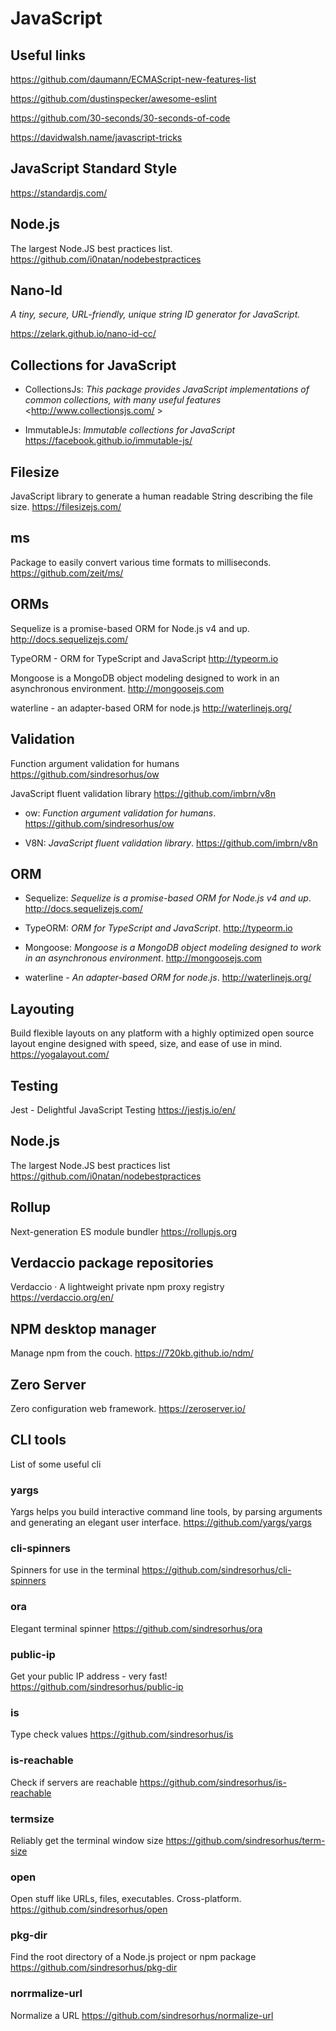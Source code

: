 # JavaScript

## Useful links

<https://github.com/daumann/ECMAScript-new-features-list>

<https://github.com/dustinspecker/awesome-eslint>

<https://github.com/30-seconds/30-seconds-of-code>

<https://davidwalsh.name/javascript-tricks>

## JavaScript Standard Style

<https://standardjs.com/>

## Node.js

The largest Node.JS best practices list.
<https://github.com/i0natan/nodebestpractices>

## Nano-Id

_A tiny, secure, URL-friendly, unique string ID generator for JavaScript._

<https://zelark.github.io/nano-id-cc/>

## Collections for JavaScript

- CollectionsJs: _This package provides JavaScript implementations of common collections, with many useful features_
  <http://www.collectionsjs.com/ >

- ImmutableJs: _Immutable collections for JavaScript_ <https://facebook.github.io/immutable-js/>

## Filesize

JavaScript library to generate a human readable String describing the file size.
<https://filesizejs.com/>

## ms

Package to easily convert various time formats to milliseconds.
<https://github.com/zeit/ms/>

## ORMs

Sequelize is a promise-based ORM for Node.js v4 and up.
<http://docs.sequelizejs.com/>

TypeORM - ORM for TypeScript and JavaScript
<http://typeorm.io>

Mongoose is a MongoDB object modeling designed to work in an asynchronous environment.
<http://mongoosejs.com>

waterline - an adapter-based ORM for node.js
<http://waterlinejs.org/>

## Validation

Function argument validation for humans
<https://github.com/sindresorhus/ow>

JavaScript fluent validation library
<https://github.com/imbrn/v8n>

- ow: _Function argument validation for humans_. <https://github.com/sindresorhus/ow>

- V8N: _JavaScript fluent validation library_. <https://github.com/imbrn/v8n>

## ORM

- Sequelize: _Sequelize is a promise-based ORM for Node.js v4 and up_. <http://docs.sequelizejs.com/>

- TypeORM: _ORM for TypeScript and JavaScript_. <http://typeorm.io>

- Mongoose: _Mongoose is a MongoDB object modeling designed to work in an asynchronous environment_. <http://mongoosejs.com>

- waterline - _An adapter-based ORM for node.js_. <http://waterlinejs.org/>

## Layouting

Build flexible layouts on any platform with a highly optimized open source layout engine designed with speed, size, and ease of use in mind.
<https://yogalayout.com/>

## Testing

Jest - Delightful JavaScript Testing
<https://jestjs.io/en/>

## Node.js

The largest Node.JS best practices list
<https://github.com/i0natan/nodebestpractices>

## Rollup

Next-generation ES module bundler
<https://rollupjs.org>

## Verdaccio package repositories

Verdaccio · A lightweight private npm proxy registry
<https://verdaccio.org/en/>

## NPM desktop manager

Manage npm from the couch.
<https://720kb.github.io/ndm/>

## Zero Server

Zero configuration web framework.
<https://zeroserver.io/>

## CLI tools

List of some useful cli 

### yargs
Yargs helps you build interactive command line tools, by parsing arguments and generating an elegant user interface.
<https://github.com/yargs/yargs>

### cli-spinners
Spinners for use in the terminal
<https://github.com/sindresorhus/cli-spinners>

### ora
Elegant terminal spinner
<https://github.com/sindresorhus/ora>

### public-ip
Get your public IP address - very fast!
<https://github.com/sindresorhus/public-ip>

### is
Type check values
<https://github.com/sindresorhus/is>

### is-reachable
Check if servers are reachable
<https://github.com/sindresorhus/is-reachable>

### termsize 
Reliably get the terminal window size
<https://github.com/sindresorhus/term-size>

### open
Open stuff like URLs, files, executables. Cross-platform.
<https://github.com/sindresorhus/open>

### pkg-dir
Find the root directory of a Node.js project or npm package
<https://github.com/sindresorhus/pkg-dir>

### norrmalize-url
Normalize a URL
<https://github.com/sindresorhus/normalize-url>

